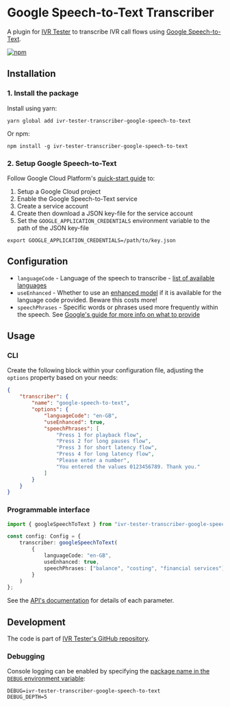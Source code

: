 # Google Speech-to-Text Transcriber

A plugin for [IVR Tester](https://github.com/SketchingDev/ivr-tester) to transcribe IVR call flows using
[Google Speech-to-Text](https://cloud.google.com/speech-to-text).

[![npm](https://img.shields.io/npm/v/ivr-tester-transcriber-google-speech-to-text)](https://www.npmjs.com/package/ivr-tester-transcriber-google-speech-to-text)

## Installation

### 1. Install the package

Install using yarn:

```shell
yarn global add ivr-tester-transcriber-google-speech-to-text
```

Or npm:

```shell
npm install -g ivr-tester-transcriber-google-speech-to-text
```

### 2. Setup Google Speech-to-Text

Follow Google Cloud Platform's [quick-start guide](https://cloud.google.com/speech-to-text/docs/quickstart-client-libraries) to:
1. Setup a Google Cloud project
2. Enable the Google Speech-to-Text service
3. Create a service account
4. Create then download a JSON key-file for the service account
5. Set the `GOOGLE_APPLICATION_CREDENTIALS` environment variable to the path of the JSON key-file

```shell
export GOOGLE_APPLICATION_CREDENTIALS=/path/to/key.json
```

## Configuration

* `languageCode` - Language of the speech to transcribe - [list of available languages](https://cloud.google.com/speech-to-text/docs/languages)
* `useEnhanced` - Whether to use an [enhanced model](https://cloud.google.com/speech-to-text/docs/enhanced-models)
  if it is available for the language code provided. Beware this costs more!
* `speechPhrases` - Specific words or phrases used more frequently within the speech. See
  [Google's guide for more info on what to provide](https://cloud.google.com/speech-to-text/docs/speech-adaptation)

## Usage

### CLI

Create the following block within your configuration file, adjusting the `options` property based on your needs:

```json
{
    "transcriber": {
        "name": "google-speech-to-text",
        "options": {
            "languageCode": "en-GB",
            "useEnhanced": true,
            "speechPhrases": [
                "Press 1 for playback flow",
                "Press 2 for long pauses flow",
                "Press 3 for short latency flow",
                "Press 4 for long latency flow",
                "Please enter a number",
                "You entered the values 0123456789. Thank you."
            ]
        }
    }
}
```

### Programmable interface

```typescript
import { googleSpeechToText } from "ivr-tester-transcriber-google-speech-to-text";

const config: Config = {
    transcriber: googleSpeechToText(
        {
            languageCode: "en-GB",
            useEnhanced: true,
            speechPhrases: ["balance", "costing", "financial services"]
        }
    )
};
```

See the [API's documentation](https://github.com/SketchingDev/ivr-tester/tree/main/packages/transcriber-google-speech-to-text/doc) for details of each parameter.

## Development

The code is part of [IVR Tester's GitHub repository](https://github.com/SketchingDev/ivr-tester/tree/main/packages/transcriber-google-speech-to-text).

### Debugging

Console logging can be enabled by specifying the
[package name in the `DEBUG` environment variable](https://github.com/visionmedia/debug#environment-variables):

```shell
DEBUG=ivr-tester-transcriber-google-speech-to-text
DEBUG_DEPTH=5
```

